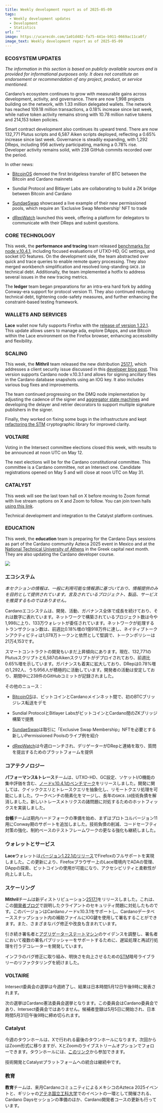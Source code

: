 ```yaml
---
title: Weekly development report as of 2025-05-09
tags:
  - Weekly development updates
  - Development
  - Statistics
url: ""
image: https://ucarecdn.com/1a01d482-fa75-441e-b911-0669ac11ca0f/
image_text: Weekly development report as of 2025-05-09
---
```


### ECOSYSTEM UPDATES

_The information in this section is based on publicly available sources and is provided for informational purposes only. It does not constitute an endorsement or recommendation of any project, product, or service mentioned._
  
Cardano’s ecosystem continues to grow with measurable gains across development, activity, and governance. There are now 1,998 projects building on the network, with 1.33 million delegated wallets. The network has reached 109.18 million transactions, a 0.18% increase since last week, while native token activity remains strong with 10.78 million native tokens and 214,153 token policies.

Smart contract development also continues its upward trend. There are now 132,771 Plutus scripts and 6,587 Aiken scripts deployed, reflecting a 0.65% increase since last week. Governance is steadily expanding, with 1,292 DReps, including 956 actively participating, marking a 0.78% rise. Developer activity remains solid, with 238 GitHub commits recorded over the period.

In other news:

*   [BitcoinOS](https://x.com/BTC_OS/status/1919376592146674001) demoed the first bridgeless transfer of BTC between the Bitcoin and Cardano mainnets
    
*   Sundial Protocol and Bitlayer Labs are collaborating to build a ZK bridge between Bitcoin and Cardano
    
*   [SundaeSwap](https://x.com/SundaeSwap/status/1919487034084757683) showcased a live example of their new permissioned pools, which require an 'Exclusive Swap Membership' NFT to trade
    
*   [dRepWatch](https://x.com/dRepWatch/status/1920154635425194153) launched this week, offering a platform for delegators to communicate with their DReps and submit questions.
    

### CORE TECHNOLOGY

This week, the **performance and tracing** team released [benchmarks for node v.10.4.1](https://updates.cardano.intersectmbo.org/reports/2025-05-performance-10.4.1/), including focused evaluations of UTXO-HD, GC settings, and socket I/O features. On the development side, the team abstracted over quick and trace queries to enable remote query processing. They also merged workbench simplification and resolved long-standing `GHC8.10` technical debt. Additionally, the team implemented a hotfix to address several issues in the new tracing metrics.

The **ledger** team began preparations for an intra-era hard fork by adding Conway-era support for protocol version 11. They also continued reducing technical debt, tightening code-safety measures, and further enhancing the constraint-based testing framework.

### WALLETS AND SERVICES

**Lace** wallet now fully supports Firefox with the [release of version 1.22.1](https://x.com/lace_io/status/1919368591729643619). This update allows users to manage ada, explore DApps, and use Bitcoin within the Lace environment on the Firefox browser, enhancing accessibility and flexibility.

### SCALING

This week, the **Mithril** team released the new distribution [2517.1](https://github.com/input-output-hk/mithril/releases/tag/2517.1), which addresses a client security issue discussed in this [developer blog post](https://mithril.network/doc/dev-blog/2025/05/07/client-security-advisory). This version supports Cardano node v.10.3.1 and allows for signing ancillary files in the Cardano database snapshots using an IOG key. It also includes various bug fixes and improvements.

The team continued progressing on the DMQ node implementation by adjusting the cadence of the signer and [aggregator state machines](https://github.com/input-output-hk/mithril/issues/2428) and developing the delayer and retrier decorators to support multiple signature publishers in the signer.

Finally, they worked on fixing some bugs in the infrastructure and kept [refactoring the STM](https://github.com/input-output-hk/mithril/issues/2369) cryptographic library for improved clarity.

### VOLTAIRE 

Voting in the Intersect committee elections closed this week, with results to be announced at noon UTC on May 12.

The next elections will be for the Cardano constitutional committee. This committee is a Cardano committee, not an Intersect one. Candidate registrations opened on May 5 and will close at noon UTC on May 31.

### CATALYST

This week will see the last town hall on X before moving to Zoom format with live stream options on X and Zoom to follow. You can join town halls [using this link](http://bit.ly/catalyst-townhall).  
  
Technical development and integration to the Catalyst platform continues.

### EDUCATION

This week, the **education** team is preparing for the Cardano Days sessions as part of the Cardano community Azteca 2025 event in Mexico and at the [National Technical University of Athens](https://www.ntua.gr/en/) in the Greek capital next month. They are also updating the Cardano developer course.  
  
![](https://ucarecdn.com/d16fc9f0-6958-4726-ada7-a3d6eb79344e/-/preview/-/format/auto/-/quality/smart/)

### エコシステム

_本セクションの情報は、一般に利用可能な情報源に基づいており、情報提供のみを目的として提供されています。言及されているプロジェクト、製品、サービスを推奨するものではありません。_

Cardanoエコシステムは、開発、活動、ガバナンス全体で成長を続けており、それは数字に表れています。ネットワークで構築されているプロジェクト数は今や1,998に上り、133万ウォレットが委任されています。ネットワークが処理するトランザクション数は、前週比0.18%増の1億918万件に達し、ネイティブトークンアクティビティは1,078万トークンと依然として堅調で、トークンポリシーは21万4,153です。

スマートコントラクトの開発もいまだ上昇傾向にあります。現在、132,771のPlutusスクリプトと6,587のAikenスクリプトがデプロイされており、前週比0.65%増を示しています。ガバナンスも着実に拡大しており、DRepは0.78%増の1,292人、うち956人が積極的に活動しています。開発者の活動は安定しており、期間中に238件のGitHubコミットが記録されました。 

その他のニュース：

*   [BitcoinOS](https://x.com/BTC_OS/status/1919376592146674001)は、ビットコインとCardanoメインネット間で、初のBTCブリッジレス転送をデモ
    
*   Sundial ProtocolとBitlayer LabsがビットコインとCardano間のZKブリッジ構築で提携
    
*   [SundaeSwap](https://x.com/SundaeSwap/status/1919487034084757683)は取引に「Exclusive Swap Membership」NFTを必要とする新しいPermissioned Poolsのライブ例を紹介
    
*   [dRepWatch](https://x.com/dRepWatch/status/1920154635425194153)は今週ローンチされ、デリゲーターがDRepと連絡を取り、質問を提出するためのプラットフォームを提供
    

### コアテクノロジー

**パフォーマンス&トレース**チームは、UTXO-HD、GC設定、ソケットI/O機能の集中評価を含む、[ノードv.10.4.1のベンチマーク](https://updates.cardano.intersectmbo.org/reports/2025-05-performance-10.4.1/)をリリースしました。開発に関しては、クイッククエリとトレースクエリを抽象化し、リモートクエリ処理を可能にしました。ワークベンチの簡素化をマージし、長年の`GHC8.10`技術負債を解消しました。新しいトレースメトリクスの諸問題に対処するためのホットフィックスを実装しました。

**台帳**チームは期内ハードフォークの準備を始め、まずはプロトコルバージョン11用にConway期のサポートを追加しました。技術負債の削減、コードセーフティ対策の強化、制約ベースのテストフレームワークの更なる強化も継続しました。

### ウォレットとサービス

**Lace**ウォレットは[バージョン1.22.1のリリース](https://x.com/lace_io/status/1919368591729643619)でFirefoxのフルサポートを実現しました。この更新により、Firefoxブラウザー上のLace環境内でADAの管理、DAppの探索、ビットコインの使用が可能になり、アクセシビリティと柔軟性が向上しました。

### スケーリング

**Mithril**チームは新ディストリビューション[2517.1](https://github.com/input-output-hk/mithril/releases/tag/2517.1)をリリースしました。これは、この[開発者ブログ](https://mithril.network/doc/dev-blog/2025/05/07/client-security-advisory)で説明したクライアントのセキュリティ問題に対処したものです。このバージョンはCardanoノードv.10.3.1をサポートし、Cardanoデータベーススナップショット内の補助ファイルにIOG鍵を使用して署名することができます。また、さまざまなバグ修正や改良も含まれています。

引き続き署名者と[アグリゲーターステートマシン](https://github.com/input-output-hk/mithril/issues/2428)のケイデンスを調整し、署名者において複数の署名パブリッシャーをサポートするために、遅延処理と再試行処理を行うデコレーターを開発しています。

インフラのバグ修正に取り組み、明快さを向上させるための[STM](https://github.com/input-output-hk/mithril/issues/2369)暗号ライブラリーのリファクタリングを続けました。

### VOLTAIRE 

Intersect委員会の選挙は今週終了し、結果は日本時間5月12日午後9時に発表されます。

次の選挙はCardano憲法委員会選挙となります。この委員会はCardano委員会であり、Intersect委員会ではありません。候補者登録は5月5日に開始され、日本時間5月31日午後9時に締め切られます。

### Catalyst

今週のタウンホールは、Xで行われる最後のタウンホールになります。次回からはZoom形式に移りますが、XとZoomのライブストリームオプションでフォローできます。タウンホールには、[このリンク](http://bit.ly/catalyst-townhall)から参加できます。 

技術開発とCatalystプラットフォームへの統合は継続中です。

### 教育

**教育**チームは、来月CardanoコミュニティによるメキシコのAzteca 2025イベントと、ギリシャの[アテネ国立工科大学](https://www.ntua.gr/en/)でのイベントの一環として開催される、Cardano Daysセッションの準備のほか、Cardano開発者コースの更新も行っています。
